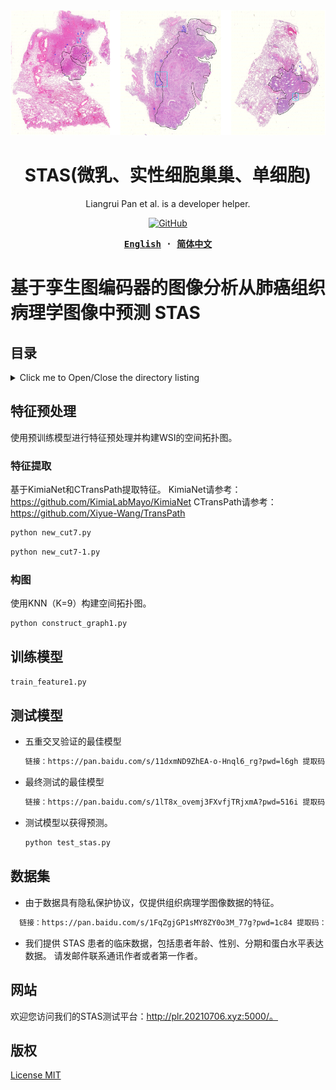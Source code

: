 


<div align="center">
  <a href="(https://github.com/panliangrui/STAS/blob/main/STAS%20prediction.png)">
    <img src="https://github.com/panliangrui/STAS/blob/main/STAS%20prediction.png" width="600" height="200" />
  </a>

  <h1>STAS(微乳、实性细胞巢巢、单细胞)</h1>

  <p>
  Liangrui Pan et al. is a developer helper.
  </p>

  <p>
    <a href="https://github.com/misitebao/yakia/blob/main/LICENSE">
      <img alt="GitHub" src="https://img.shields.io/github/license/misitebao/yakia"/>
    </a>
  </p>

  <!-- <p>
    <a href="#">Installation</a> | 
    <a href="#">Documentation</a> | 
    <a href="#">Twitter</a> | 
    <a href="https://discord.gg/zRC5BfDhEu">Discord</a>
  </p> -->

  <div>
  <strong>
  <samp>

[English](README.md) · [简体中文](README.zh-Hans.md)

  </samp>
  </strong>
  </div>
</div>

# 基于孪生图编码器的图像分析从肺癌组织病理学图像中预测 STAS

## 目录

<details>
  <summary>Click me to Open/Close the directory listing</summary>

- [目录](#目录)
- [特征预处理](#特征预处理)
  - [特征提取](#特征提取)
  - [构图](#构图)
- [训练模型](#训练模型)
- [测试模型](#测试模型)
- [数据集](#数据集)
- [网站](#网站)
- [版权](#版权)

</details>

## 特征预处理

使用预训练模型进行特征预处理并构建WSI的空间拓扑图。

### 特征提取

基于KimiaNet和CTransPath提取特征。
KimiaNet请参考：https://github.com/KimiaLabMayo/KimiaNet
CTransPath请参考：https://github.com/Xiyue-Wang/TransPath
```markdown
python new_cut7.py
```
```markdown
python new_cut7-1.py
```

### 构图

使用KNN（K=9）构建空间拓扑图。
```markdown
python construct_graph1.py
```

## 训练模型
```markdown
train_feature1.py
```
## 测试模型

- 五重交叉验证的最佳模型
  ```markdown
  链接：https://pan.baidu.com/s/11dxmND9ZhEA-o-Hnql6_rg?pwd=l6gh 提取码：l6gh
  ```
- 最终测试的最佳模型
  ```markdown
  链接：https://pan.baidu.com/s/1lT8x_ovemj3FXvfjTRjxmA?pwd=516i 提取码：516i 
  ```
- 测试模型以获得预测。
  ```markdown
  python test_stas.py
  ```

## 数据集

- 由于数据具有隐私保护协议，仅提供组织病理学图像数据的特征。
```markdown
  链接：https://pan.baidu.com/s/1FqZgjGP1sMY8ZY0o3M_77g?pwd=1c84 提取码：1c84 

```
- 我们提供 STAS 患者的临床数据，包括患者年龄、性别、分期和蛋白水平表达数据。
请发邮件联系通讯作者或者第一作者。
## 网站

欢迎您访问我们的STAS测试平台：http://plr.20210706.xyz:5000/。

## 版权

[License MIT](../LICENSE)
